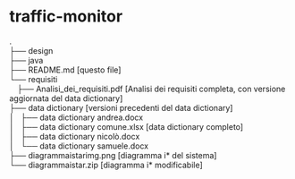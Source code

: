 # traffic-monitor

. <br />
├── design <br />
├── java <br />
├── README.md [questo file]<br />
└── requisiti<br />
    &emsp;├── Analisi_dei_requisiti.pdf [Analisi dei requisiti completa, con versione aggiornata del data dictionary]<br />
    ├── data dictionary [versioni precedenti del data dictionary]<br />
    │   ├── data dictionary andrea.docx<br />
    │   ├── data dictionary comune.xlsx [data dictionary completo]<br />
    │   ├── data dictionary nicolò.docx<br />
    │   └── data dictionary samuele.docx<br />
    ├── diagrammaistarimg.png [diagramma i* del sistema]<br />
    └── diagrammaistar.zip [diagramma i* modificabile]


